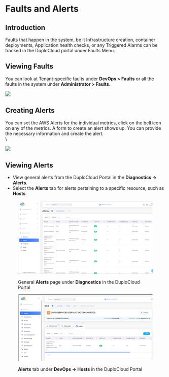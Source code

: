 # Faults and Alerts

## Introduction <a href="#0-toc-title" id="0-toc-title"></a>

Faults that happen in the system, be it Infrastructure creation, container deployments, Application health checks, or any Triggered Alarms can be tracked in the DuploCloud portal under Faults Menu.

## Viewing Faults <a href="#1-toc-title" id="1-toc-title"></a>

You can look at Tenant-specific faults under **DevOps > Faults** or all the faults in the system under **Administrator > Faults**.

![](https://duplocloud.com/wp-content/uploads/2021/11/deploy-faults.png)

## Creating Alerts <a href="#2-toc-title" id="2-toc-title"></a>

You can set the AWS Alerts for the individual metrics, click on the bell icon on any of the metrics. A form to create an alert shows up. You can provide the necessary information and create the alert.\
\


![](<../../.gitbook/assets/image (21) (2).png>)

## Viewing Alerts

* View general alerts from the DuploCloud Portal in the **Diagnostics -> Alerts**.
* Select the **Alerts** tab for alerts pertaining to a specific resource, such as **Hosts**.

<figure><img src="../../.gitbook/assets/alerts2.png" alt=""><figcaption><p>General <strong>Alerts</strong> page under <strong>Diagnostics</strong> in the DuploCloud Portal</p></figcaption></figure>

<figure><img src="../../.gitbook/assets/alerts1.png" alt=""><figcaption><p><strong>Alerts</strong> tab under <strong>DevOps -> Hosts</strong> in the DuploCloud Portal</p></figcaption></figure>

